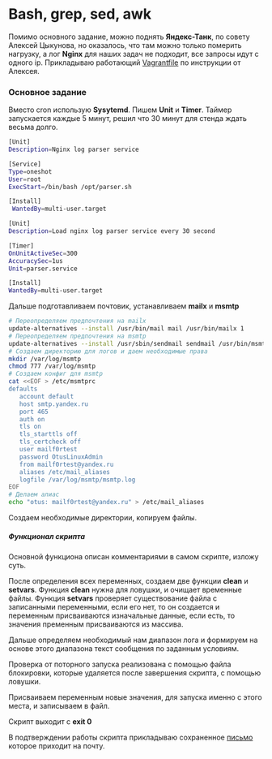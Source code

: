 # Bash, grep, sed, awk

Помимо основного задание, можно поднять **Яндекс-Танк**, по совету Алексей Цыкунова, но оказалось, что там можно только померить нагрузку, а лог **Nginx** для наших задач не подходит, все запросы идут с одного ip. Прикладываю работающий [Vagrantfile](ya-tank/Vagrantfile) по инструкции от Алексея.



### Основное задание

Вместо cron использую **Sysytemd**. Пишем **Unit** и **Timer**. Таймер запускается каждые 5 минут, решил что 30  минут для стенда ждать весьма долго.

```bash
[Unit]
Description=Nginx log parser service

[Service]
Type=oneshot
User=root
ExecStart=/bin/bash /opt/parser.sh

[Install]
 WantedBy=multi-user.target
```

```bash
[Unit]
Description=Load nginx log parser service every 30 second

[Timer]
OnUnitActiveSec=300
AccuracySec=1us
Unit=parser.service

[Install]
WantedBy=multi-user.target
```

Дальше подготавливаем почтовик, устанавливаем **mailx** и **msmtp**

```bash
# Переопределяем предпочтения на mailx
update-alternatives --install /usr/bin/mail mail /usr/bin/mailx 1
# Переопределяем предпочтения на msmtp
update-alternatives --install /usr/sbin/sendmail sendmail /usr/bin/msmtp 1
# Создаем директорию для логов и даем необходимые права
mkdir /var/log/msmtp
chmod 777 /var/log/msmtp
# Создаем конфиг для msmtp 
cat <<EOF > /etc/msmtprc
defaults
   account default
   host smtp.yandex.ru
   port 465
   auth on
   tls on
   tls_starttls off
   tls_certcheck off
   user mailf0rtest 
   password OtusLinuxAdmin
   from mailf0rtest@yandex.ru
   aliases /etc/mail_aliases
   logfile /var/log/msmtp/msmtp.log
EOF
# Делаем алиас
echo "otus: mailf0rtest@yandex.ru" > /etc/mail_aliases
```

Создаем необходимые директории,  копируем файлы.

##### Функционал скрипта

Основной функциона описан комментариями в самом скрипте, изложу суть.

После определения всех переменных, создаем две функции **clean** и **setvars**. Функция **clean** нужна для ловушки, и очищает временные файлы. Функция **setvars** проверяет существование файла с записанными переменными, если его нет, то он создается и переменным присваиваются изначальные данные, если есть, то значения пременным присваиваются из массива.

Дальше определяем необходимый нам диапазон лога и формируем на основе этого диапазона текст сообщения по заданным условиям.

Проверка от поторного запуска реализована с помощью файла блокировки, которые удаляется после завершения скрипта, с помощью ловушки.

Присваиваем переменным новые значения, для запуска именно с этого места, и записываем в файл.

Скрипт выходит с **exit 0**

В подтверждении работы скрипта прикладываю сохраненное [письмо](parser/yandex_email.eml) которое приходит на почту.